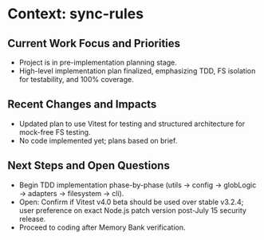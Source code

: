 # Context: sync-rules

## Current Work Focus and Priorities

- Project is in pre-implementation planning stage.
- High-level implementation plan finalized, emphasizing TDD, FS isolation for testability, and 100% coverage.

## Recent Changes and Impacts

- Updated plan to use Vitest for testing and structured architecture for mock-free FS testing.
- No code implemented yet; plans based on brief.

## Next Steps and Open Questions

- Begin TDD implementation phase-by-phase (utils -> config -> globLogic -> adapters -> filesystem -> cli).
- Open: Confirm if Vitest v4.0 beta should be used over stable v3.2.4; user preference on exact Node.js patch version post-July 15 security release.
- Proceed to coding after Memory Bank verification.
